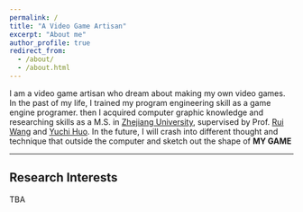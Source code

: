```yaml
---
permalink: /
title: "A Video Game Artisan"
excerpt: "About me"
author_profile: true
redirect_from: 
  - /about/
  - /about.html
---
```


I am a video game artisan who dream about making my own video games. In the past of my life, I trained my program engineering skill as a game engine programer. then I acquired computer graphic knowledge and researching skills as a M.S. in [Zhejiang University](https://www.zju.edu.cn/english/), supervised by Prof. [Rui Wang](http://www.cad.zju.edu.cn/home/rwang/) and [Yuchi Huo](https://person.zju.edu.cn/en/yuchihuo). In the future, I will crash into different thought and technique that outside the computer and sketch out the shape of **MY GAME**

---
## Research Interests
TBA
